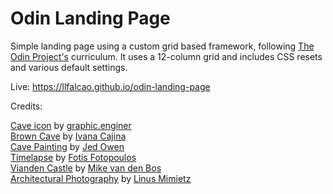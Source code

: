 # Odin Landing Page

Simple landing page using a custom grid based framework, following [The Odin Project's](https://www.theodinproject.com) curriculum. It uses a 12-column grid and includes CSS resets and various default settings.

Live: https://llfalcao.github.io/odin-landing-page

Credits:

[Cave icon](https://thenounproject.com/term/cave/1282444/) by [graphic.enginer](https://thenounproject.com/graphic.enginer)<br />
[Brown Cave](https://unsplash.com/photos/Hi0bdO0vEfo) by [Ivana Cajina](https://unsplash.com/@von_co)<br/>
[Cave Painting](https://unsplash.com/photos/uqSzeZMbd_0) by [Jed Owen](https://unsplash.com/@jediahowen)<br/>
[Timelapse](https://unsplash.com/photos/2Ykzp_dFbb4) by [Fotis Fotopoulos](https://unsplash.com/@ffstop)<br/>
[Vianden Castle](https://unsplash.com/photos/sp41y-DA6Hs) by [Mike van den Bos](https://unsplash.com/@mike_van_den_bos)<br />
[Architectural Photography](https://unsplash.com/@mike_van_den_bos) by [Linus Mimietz](https://unsplash.com/@linusmimietz)
